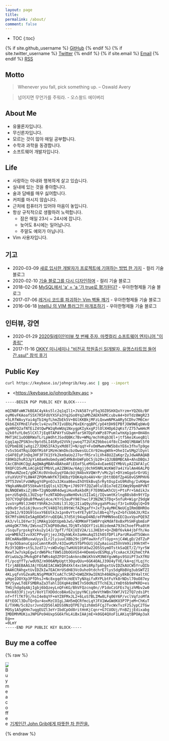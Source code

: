```yaml
---
layout: page
title:
permalink: /about/
comment: false
---
```

* TOC
{:toc}

<div class="contact">
{% if site.github_username %}
        <a href="https://github.com/{{ site.github_username }}">GitHub</a>
{% endif %}
{% if site.twitter_username %}
        <a href="https://twitter.com/{{ site.twitter_username }}">Twitter</a>
{% endif %}
{% if site.email %}
        <a href="mailto:{{ site.email }}">Email</a>
{% endif %}
        <a href="{{ "/feed.xml" | prepend: site.baseurl }}">RSS</a>
</div>

## Motto

> Whenever you fall, pick something up. – Oswald Avery

> 넘어지면 무언가를 주워라. - 오스왈드 에이버리


## About Me

* 유물론자입니다.
* 무신론자입니다.
* 모르는 것이 많아 매일 공부합니다.
* 수학과 과학을 동경합니다.
* 소프트웨어 개발자입니다.

## Life

* 사랑하는 아내와 행복하게 살고 있습니다.
* 실내에 있는 것을 좋아합니다.
* 술과 담배를 매우 싫어합니다.
* 커피를 마시지 않습니다.
* 근처에 컴퓨터가 있어야 마음이 놓입니다.
* 항상 규칙적으로 생활하려 노력합니다.
    * 잠은 매일 23시 ~ 24시에 잡니다.
    * 늦어도 8시에는 일어납니다.
    * 주말도 예외가 아닙니다.
* Vim 사용자입니다.

## 기고

* 2020-03-09 [새로 입사한 개발자가 프로젝트에 기여하는 방법 한 가지]( https://helloworld.kurly.com/blog/fix-style-with-command/ ) - 컬리 기술 블로그
* 2020-02-10 [기술 블로그를 다시 디자인하며]( https://helloworld.kurly.com/blog/redesign-tech-blog/ ) - 컬리 기술 블로그
* 2018-02-26 [MySQL에서 'a' = 'a '가 true로 평가된다?]( https://woowabros.github.io/study/2018/02/26/mysql-char-comparison.html ) - 우아한형제들 기술 블로그
* 2017-07-06 [레거시 코드를 파괴하는 Vim 벽돌 깨기]( https://woowabros.github.io/tools/2017/07/06/vim-game-code-break.html ) - 우아한형제들 기술 블로그
* 2016-06-18 [IntelliJ 의 VIM 플러그인 마개조하기]( https://woowabros.github.io/tools/2016/06/18/ideavim-customize-00.html ) - 우아한형제들 기술 블로그

## 인터뷰, 강연

* 2020-01-29 [2020릴레이인터뷰 첫 번째 주자, 마켓컬리 소프트웨어 엔지니어 "이종립"]( https://monthly-jiandson.tistory.com/49 )
* 2017-11-16 [OKKY 미니세미나 "비전공 학원출신 SI개발자, 유명스타트업 들어간.ssul" 참석 후기]( https://jojoldu.tistory.com/247 )

## Public Key

```sh
curl https://keybase.io/johngrib/key.asc | gpg --import
```

* <https://keybase.io/johngrib/key.asc >

```
-----BEGIN PGP PUBLIC KEY BLOCK-----

mQINBFuWK7kBEAC4ykks5lc2q1qIl1+JVA587ryF5q3OZ0SHXQxYrzm+YQZ6b/BF
oyM6vFKAoafS5X7R5FdUYXSFa3Yq2Go0Yq2aMhZAEKhkMCcubvA4+bVTdz8WgR23
+5LRfWAvyYai4gTb1HgfLhmZbEk5V+BGlKKBkjMFzLQxwmNPKaARy5CDhv7M6Cmr
Qkb6ZXFMnElFe9clv4zvuTK7IvUDbLP6xEKrqqBPC/pO4tDH9IPBfJOW9WEqbWvQ
qyHRFQ2afNTEiZ4tQwPW2qReWUq1NxygpKIykxgPJlOlXHOp62qKsT/Z757wmHcM
u2k0fuYL0e5lCXl7jEq0TAPAYfsGbwHfarSH7DpFxWPz87PumlwYmXp1gm+0H48n
MHT1KC1uOOBRWaTLrLpWdhtJSodQBKc7Bv+WMq/mchVKqb3El+jtf5AeiKueqB1l
Cgq1apZPSN3nc9ptd5LI4SRyd2VVkjywoq7T2UlKZ9bboi4f8cCIm0QlM8AWl5f0
U2PbmEOEjwXgiZ7JDN5IFA3yxMd07J+N/qqY+FvOmMwmvMW5b8xYE6x3fhvTp9ge
7v5s5G4TRqiOQ0fMi6F1MzHcWnDkcbzOwesGLCXr92mugWXk+OheICwSMg2lDynl
cG4F0IyPJnDqJHF3F7X15Yk2km9aUo2J7orfRSrxlLVh48U2ZaKqrZyJdwARAQAB
tB9Kb2huR3JpYiA8am9obmdyaWI4MkBnbWFpbC5jb20+iQJUBBMBCAA+AhsDBQsJ
CAcCBhUKCQgLAgQWAgMBAh4BAheAFiEEeF5LeMXGx4vEae6QIYMbVLyA2ZAFAlyC
9XQFCQSvMLsACgkQIYMbVLyA2ZBKUw/6Agjj0chH5NRLWzKWd7a4iYalAm46ALPQ
FB9wuNZoeI/gOKlKc0VnbuGyqYOAcbUjN4bvkVQWrP/vMc2pl+DYzmGgoSrOrUGj
uYuXVUtFYL0W4FZPOMvWHfK7IHObzYDOK4pXo4AV+NrjDtt0D8fZp4G0vG5MPHV6
2PT53VmlFvUWRpgYdPgnOJu3JKoa86euIhOYEkBvq5rRytOspIxG9Rdhg/IvKHpe
YNgkaNNuDF55bkwktEqQlsLVZCMp+i7097FfZQZa0lulB1o7eEZIXWq99pm8PVNT
BLNNQEW8xiZj8N+T2gNQoNR4dwgiHuxRakbdRjF7E0NGwKhCUj+PtsPr+SAdikJx
pe+zU5qkQLi3UZsqrfxzNTAD0uyaNeHOvkiSIIaGj/IQvamtKzlngB8sb8n9tYIp
3O7CYOqFQ8uBfMwwUj4ce/KYrG3auPY987nwclP3NZNC5TDq+5nfuR+WigrZ9dgW
1vxVrpM9lJJH0tY9hRk2nJU0il3lJQj2IiaQ9yzhkygahPhaujf3r1x0UQqlQ+D9
v09u9r3uSi6j9uvscPCV48Q7di09tWcfAZKgafY+Jxf3y4yMHCNeUCgIRmOBHROo
2p3m1J/9IOG9lGxxY6EUlkJx1pn0vYtv4YE7y8f2ul8b+q7fyxZ+bfcbb6JX/RIx
9X7MfsUHUIe5Ag0EW5YruQEQAL37d5Xj94apD4ND/eFPHMN9ooEECQuxVpxPQE9Z
Ak3/vlLI6Ywr3j1MAkg1GQtUpmbJwS/4DMKmFTSW8PrqkMdAf8xBxPhSHFgbmEoP
uH4gOK77Hk/IWsnoZ7CkQP80uNeL7DjNTx5QGYf1sL8UzdemA79JkChoefPha8tH
/SsquTyrpskgYxku2y14J/3pfT/fEXjUIV2A/iiJHEbt+Q+ZHBf6vkA4jbFfh/Ao
uq+WMEhZIvvXXCPPvgYjjezJXQykWLKn3aHmuAqI5Ih0SfDPliParURaudT5GWxn
8RCmANadBRuxwUyyxILr2lyiuuCXBb29cjDPFawXnfzTlGyp+njC4WLgD/2dTZuP
Irqv5ObanuCgzoCumntRxOh/43IwoMz5TbPhGU1jGZyAaiuoZ5VnVm9ii99ktHT+
Mz3Y3QB9+st5L3zd7J/+sWDvOgiTwHUU10tA5w22O5SSymOTstkSaQET/Z/Yyr5W
NxwTJw7skpEgw1rdW6Pkcf8W5iDbOGVG54+HDemGvdESMqLyTcxAacXJX2hmCtPA
dYiwUa2pJMvkgDF4fWRs4qOZFOYIoAnkns0WiKhVxM3N6YgvW6ps9SUiPf3xXfRU
Fl/pcqYfTy/wdU9Z/m906AMpUgtt3OgvQUu+6GK4OALJ39U4yTVE/kA+qjYLqjYc
fIrjABEBAAGJAjYEGAEIACAWIQR4Xkt4xcbHi8Rp7pAhgxtUvIDZkAUCW5YruQIb
DAAKCRAhgxtUvIDZkIw7EACHrUSdH83VcOuho9tdchrE7lys5dgRbBVg3ubSWTZI
4KLyqfvVGZeaRLNSgPMUKTCoACTc5RZ+bWQZK9wIEN1h40ADkgcy8kBcBY4altXC
yHgeIOOYXp3PfDhsJ+Nc8xgqdYXcHdEV7yNXqifxRYPLbtFuYk8rNDsl70oO87ey
NP/SywLTdEFSMBRaZa3TahlIOXqH4zBWI7n50dNzETTchE3LiYmDt6b9mPKRD+es
THGjhdgdq4AjIgbj6bQzeyLnQFnKG/BhVFQzcnq0n//P1doCzGFEs7qjzhMbv2w0
Uenk833Fijvyt/8oY1TXDOdcoBAx62ujpyYNCiy0eVthWBn7XWfJVI2TQ7zds1Pt
nf+fflTKf9j/hsI4e8qYF+mYZ8FMxJL2+6LoS7BLIMw8LFq06Y6P/vclVqfzoMfA
6FtEOCl3DuTQrQur4oxMzCOIgLJAH5mQCRfmcLqYJFX1WwGWdKU3P7PjeM+ChKuT
E/TXHN/5c82srJvnd2D56lADSS0NzQTPE7q1zh8m5FCgJTvcWxTvzF2SJypC2TGw
MOSy1A5gKHn7uqgEUZl3eYrIbdCpOd8ritHnKjCqnr+G7CUOUj/FnBZjjEdixabg
IMDDMhMUKiuJNPGPo94UxpSG6kfkL4iBxIAAjmE+k0GQ4QXoF1LAKiqtBPOAp3aX
Eg==
=0LmY
-----END PGP PUBLIC KEY BLOCK-----
```

## Buy me a coffee

{% raw %}
<p>
    <img class="coffee-icon" style="max-width: 11px" src="https://cdn.buymeacoffee.com/buttons/bmc-new-btn-logo.svg" alt="Buy me a coffee">
    <a href="https://www.buymeacoffee.com/JohnGrib" target="_blank">기계인간 John Grib에게 따뜻한 차 한잔을.</a>
</p>
{% endraw %}

